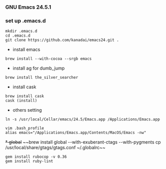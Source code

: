 ### GNU Emacs 24.5.1

### set up .emacs.d
```
mkdir .emacs.d
cd .emacs.d
git clone https://github.com/kanadai/emacs24.git .
```

* install emacs
```
brew install --with-cocoa --srgb emacs
```

* install ag for dumb_jump
```
brew install the_silver_searcher
```

* install cask
```
brew install cask
cask (install)
```

* others setting
```
ln -s /usr/local/Cellar/emacs/24.5/Emacs.app /Applications/Emacs.app

vim .bash_profile
alias emacs="/Applications/Emacs.app/Contents/MacOS/Emacs -nw"
```

~~* global~~
~~brew install global --with-exuberant-ctags --with-pygments
cp /usr/local/share/gtags/gtags.conf ~/.globalrc~~

```
gem install rubocop -v 0.36 
gem install ruby-lint
```
